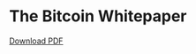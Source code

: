 # The Bitcoin Whitepaper

[Download PDF](https://github.com/pox/satoshipaper.org/raw/main/bitcoin-whitepaper.pdf)
